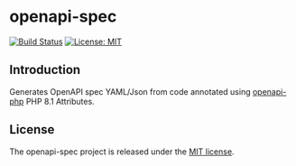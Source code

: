 # openapi-spec

[![Build Status](https://github.com/DerManoMann/openapi-spec/workflows/build/badge.svg)](https://github.com/DerManoMann/openapi-router/actions)
[![License: MIT](https://img.shields.io/badge/License-MIT-yellow.svg)](https://opensource.org/licenses/MIT)

## Introduction
Generates OpenAPI spec YAML/Json from code annotated using [openapi-php](https://github.com/djairhogeuens/openapi-php) PHP 8.1 Attributes.


## License

The openapi-spec project is released under the [MIT license](LICENSE).
